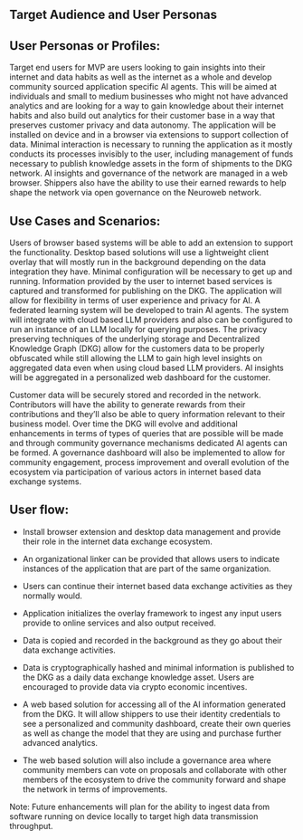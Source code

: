 ## Target Audience and User Personas

## User Personas or Profiles:

Target end users for MVP are users looking to gain insights into their internet and data habits as well as the internet as a whole and develop community sourced application specific AI agents. This will be aimed at individuals and small to medium businesses who might not have advanced analytics and are looking for a way to gain knowledge about their internet habits and also build out analytics for their customer base in a way that preserves customer privacy and data autonomy. The application will be installed on device and in a browser via extensions to support collection of data. Minimal interaction is necessary to running the application as it mostly conducts its processes invisibly to the user, including management of funds necessary to publish knowledge assets in the form of shipments to the DKG network. AI insights and governance of the network are managed in a web browser. Shippers also have the ability to use their earned rewards to help shape the network via open governance on the Neuroweb network.

## Use Cases and Scenarios: 

Users of browser based systems will be able to add an extension to support the functionality. Desktop based solutions will use a lightweight client overlay that will mostly run in the background depending on the data integration they have. Minimal configuration will be necessary to get up and running. Information provided by the user to internet based services is captured and transformed for publishing on the DKG. The application will allow for flexibility in terms of user experience and privacy for AI. A federated learning system will be developed to train AI agents. The system will integrate with cloud based LLM providers and also can be configured to run an instance of an LLM locally for querying purposes. The privacy preserving techniques of the underlying storage and Decentralized Knowledge Graph (DKG) allow for the customers data to be properly obfuscated while still allowing the LLM to gain high level insights on aggregated data even when using cloud based LLM providers. AI insights will be aggregated in a personalized web dashboard for the customer. 

Customer data will be securely stored and recorded in the network. Contributors will have the ability to generate rewards from their contributions and they’ll also be able to query information relevant to their business model. Over time the DKG will evolve and additional enhancements in terms of types of queries that are possible will be made and through community governance mechanisms dedicated AI agents can be formed. A governance dashboard will also be implemented to allow for community engagement, process improvement and overall evolution of the ecosystem via participation of various actors in internet based data exchange systems.

## User flow:

- Install browser extension and desktop data management and provide their role in the internet data exchange ecosystem.

- An organizational linker can be provided that allows users to indicate instances of the application that are part of the same organization. 

- Users can continue their internet based data exchange activities as they normally would.

- Application initializes the overlay framework to ingest any input users provide to online services and also output received.

- Data is copied and recorded in the background as they go about their data exchange activities.

- Data is cryptographically hashed and minimal information is published to the DKG as a daily data exchange knowledge asset. Users are encouraged to provide data via crypto economic incentives.

- A web based solution for accessing all of the AI information generated from the DKG. It will allow shippers to use their identity credentials to see a personalized and community dashboard, create their own queries as well as change the model that they are using and purchase further advanced analytics.

- The web based solution will also include a governance area where community members can vote on proposals and collaborate with other members of the ecosystem to drive the community forward and shape the network in terms of improvements.

Note: Future enhancements will plan for the ability to ingest data from software running on device locally to target high data transmission throughput.

